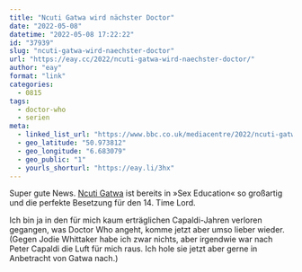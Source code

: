 ```yaml
---
title: "Ncuti Gatwa wird nächster Doctor"
date: "2022-05-08"
datetime: "2022-05-08 17:22:22"
id: "37939"
slug: "ncuti-gatwa-wird-naechster-doctor"
url: "https://eay.cc/2022/ncuti-gatwa-wird-naechster-doctor/"
author: "eay"
format: "link"
categories:
  - 0815
tags:
  - doctor-who
  - serien
meta:
  - linked_list_url: "https://www.bbc.co.uk/mediacentre/2022/ncuti-gatwa-doctor-who"
  - geo_latitude: "50.973812"
  - geo_longitude: "6.683079"
  - geo_public: "1"
  - yourls_shorturl: "https://eay.li/3hx"
---
```


Super gute News. [Ncuti Gatwa](https://en.wikipedia.org/wiki/Ncuti_Gatwa) ist bereits in »Sex Education« so großartig und die perfekte Besetzung für den 14. Time Lord.

Ich bin ja in den für mich kaum erträglichen Capaldi-Jahren verloren gegangen, was Doctor Who angeht, komme jetzt aber umso lieber wieder. (Gegen Jodie Whittaker habe ich zwar nichts, aber irgendwie war nach Peter Capaldi die Luft für mich raus. Ich hole sie jetzt aber gerne in Anbetracht von Gatwa nach.)
